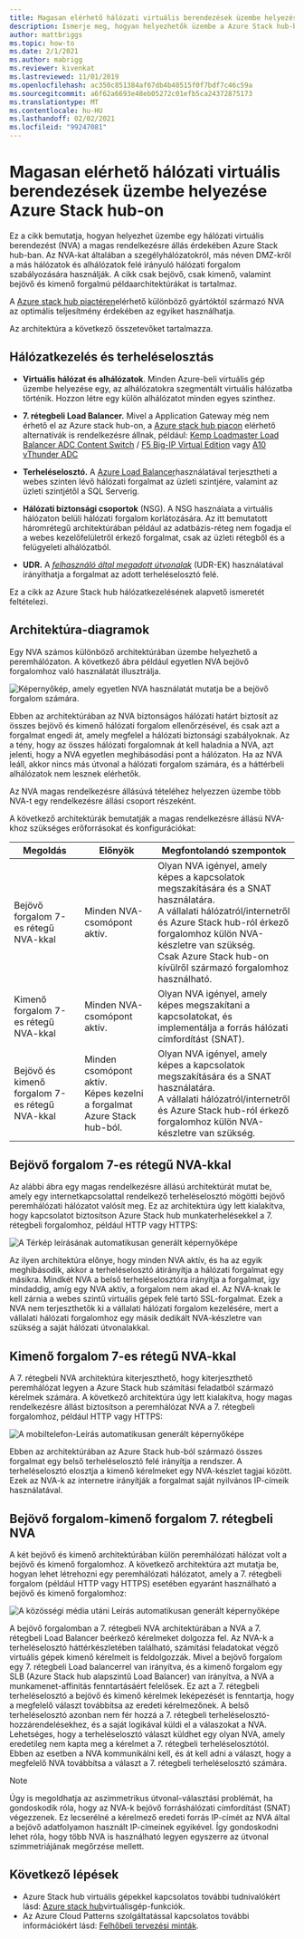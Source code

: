 ```yaml
---
title: Magasan elérhető hálózati virtuális berendezések üzembe helyezése Azure Stack hub-on
description: Ismerje meg, hogyan helyezhetők üzembe a Azure Stack hub-ban található, magasan elérhető hálózati virtuális berendezések.
author: mattbriggs
ms.topic: how-to
ms.date: 2/1/2021
ms.author: mabrigg
ms.reviewer: kivenkat
ms.lastreviewed: 11/01/2019
ms.openlocfilehash: ac350c851384af67db4b40515f0f7bdf7c46c59a
ms.sourcegitcommit: a6f62a6693e48eb05272c01efb5ca24372875173
ms.translationtype: MT
ms.contentlocale: hu-HU
ms.lasthandoff: 02/02/2021
ms.locfileid: "99247081"
---
```

# <a name="deploy-highly-available-network-virtual-appliances-on-azure-stack-hub"></a>Magasan elérhető hálózati virtuális berendezések üzembe helyezése Azure Stack hub-on

Ez a cikk bemutatja, hogyan helyezhet üzembe egy hálózati virtuális berendezést (NVA) a magas rendelkezésre állás érdekében Azure Stack hub-ban. Az NVA-kat általában a szegélyhálózatokról, más néven DMZ-kről a más hálózatok és alhálózatok felé irányuló hálózati forgalom szabályozására használják. A cikk csak bejövő, csak kimenő, valamint bejövő és kimenő forgalmú példaarchitektúrákat is tartalmaz.

A [Azure stack hub piactéren](../operator/azure-stack-marketplace-azure-items.md)elérhető különböző gyártóktól származó NVA az optimális teljesítmény érdekében az egyiket használhatja.

Az architektúra a következő összetevőket tartalmazza.

## <a name="networking-and-load-balancing"></a>Hálózatkezelés és terheléselosztás

-   **Virtuális hálózat és alhálózatok**. Minden Azure-beli virtuális gép üzembe helyezése egy, az alhálózatokra szegmentált virtuális hálózatba történik. Hozzon létre egy külön alhálózatot minden egyes szinthez.

-   **7. rétegbeli Load Balancer.** Mivel a Application Gateway még nem érhető el az Azure stack hub-on, a [Azure stack hub piacon](../operator/azure-stack-marketplace-azure-items.md) elérhető alternatívák is rendelkezésre állnak, például: [Kemp Loadmaster Load Balancer ADC Content Switch](https://azuremarketplace.microsoft.com/marketplace/apps/kemptech.vlm-azure) /  [F5 Big-IP Virtual Edition](https://azuremarketplace.microsoft.com/marketplace/apps/f5-networks.f5-big-ip-best) vagy [A10 vThunder ADC](https://azuremarketplace.microsoft.com/marketplace/apps/a10networks.vthunder-414-gr1)

-   **Terheléselosztó.** A [Azure Load Balancer](/azure/load-balancer/load-balancer-overview)használatával terjesztheti a webes szinten lévő hálózati forgalmat az üzleti szintjére, valamint az üzleti szintjétől a SQL Serverig.

-   **Hálózati biztonsági csoportok** (NSG). A NSG használata a virtuális hálózaton belüli hálózati forgalom korlátozására. Az itt bemutatott háromrétegű architektúrában például az adatbázis-réteg nem fogadja el a webes kezelőfelületről érkező forgalmat, csak az üzleti rétegből és a felügyeleti alhálózatból.

-   **UDR.** A [*felhasználó által megadott útvonalak*](/azure/virtual-network/virtual-networks-udr-overview/) (UDR-EK) használatával irányíthatja a forgalmat az adott terheléselosztó felé.

Ez a cikk az Azure Stack hub hálózatkezelésének alapvető ismeretét feltételezi.

## <a name="architecture-diagrams"></a>Architektúra-diagramok

Egy NVA számos különböző architektúrában üzembe helyezhető a peremhálózaton. A következő ábra például egyetlen NVA bejövő forgalomhoz való használatát illusztrálja.

![Képernyőkép, amely egyetlen NVA használatát mutatja be a bejövő forgalom számára.](./media/iaas-architecture-nva-architecture/iaas-architecture-nva-architecture-image1.svg)

Ebben az architektúrában az NVA biztonságos hálózati határt biztosít az összes bejövő és kimenő hálózati forgalom ellenőrzésével, és csak azt a forgalmat engedi át, amely megfelel a hálózati biztonsági szabályoknak. Az a tény, hogy az összes hálózati forgalomnak át kell haladnia a NVA, azt jelenti, hogy a NVA egyetlen meghibásodási pont a hálózaton. Ha az NVA leáll, akkor nincs más útvonal a hálózati forgalom számára, és a háttérbeli alhálózatok nem lesznek elérhetők.

Az NVA magas rendelkezésre állásúvá tételéhez helyezzen üzembe több NVA-t egy rendelkezésre állási csoport részeként.

A következő architektúrák bemutatják a magas rendelkezésre állású NVA-khoz szükséges erőforrásokat és konfigurációkat:

| Megoldás | Előnyök | Megfontolandó szempontok |
| --- | --- | --- |
| Bejövő forgalom 7-es rétegű NVA-kkal | Minden NVA-csomópont aktív. | Olyan NVA igényel, amely képes a kapcsolatok megszakítására és a SNAT használatára.<br>A vállalati hálózatról/internetről és Azure Stack hub-ról érkező forgalomhoz külön NVA-készletre van szükség.<br>Csak Azure Stack hub-on kívülről származó forgalomhoz használható.  |
| Kimenő forgalom 7-es rétegű NVA-kkal | Minden NVA-csomópont aktív. | Olyan NVA igényel, amely képes megszakítani a kapcsolatokat, és implementálja a forrás hálózati címfordítást (SNAT). |
| Bejövő és kimenő forgalom 7-es rétegű NVA-kkal | Minden csomópont aktív.<br>Képes kezelni a forgalmat Azure Stack hub-ból. | Olyan NVA igényel, amely képes a kapcsolatok megszakítására és a SNAT használatára.<br>A vállalati hálózatról/internetről és Azure Stack hub-ról érkező forgalomhoz külön NVA-készletre van szükség. |

## <a name="ingress-with-layer-7-nvas"></a>Bejövő forgalom 7-es rétegű NVA-kkal

Az alábbi ábra egy magas rendelkezésre állású architektúrát mutat be, amely egy internetkapcsolattal rendelkező terheléselosztó mögötti bejövő peremhálózati hálózatot valósít meg. Ez az architektúra úgy lett kialakítva, hogy kapcsolatot biztosítson Azure Stack hub munkaterhelésekkel a 7. rétegbeli forgalomhoz, például HTTP vagy HTTPS:

![A Térkép leírásának automatikusan generált képernyőképe](./media/iaas-architecture-nva-architecture/iaas-architecture-nva-architecture-image2.svg)

Az ilyen architektúra előnye, hogy minden NVA aktív, és ha az egyik meghibásodik, akkor a terheléselosztó átirányítja a hálózati forgalmat egy másikra. Mindkét NVA a belső terheléselosztóra irányítja a forgalmat, így mindaddig, amíg egy NVA aktív, a forgalom nem akad el. Az NVA-knak le kell zárnia a webes szintű virtuális gépek felé tartó SSL-forgalmat. Ezek a NVA nem terjeszthetők ki a vállalati hálózati forgalom kezelésére, mert a vállalati hálózati forgalomhoz egy másik dedikált NVA-készletre van szükség a saját hálózati útvonalakkal.

## <a name="egress-with-layer-7-nvas"></a>Kimenő forgalom 7-es rétegű NVA-kkal

A 7. rétegbeli NVA architektúra kiterjeszthető, hogy kiterjeszthető peremhálózat legyen a Azure Stack hub számítási feladatból származó kérelmek számára. A következő architektúra úgy lett kialakítva, hogy magas rendelkezésre állást biztosítson a peremhálózat NVA a 7. rétegbeli forgalomhoz, például HTTP vagy HTTPS:

![A mobiltelefon-Leírás automatikusan generált képernyőképe](./media/iaas-architecture-nva-architecture/iaas-architecture-nva-architecture-image4.svg)

Ebben az architektúrában az Azure Stack hub-ból származó összes forgalmat egy belső terheléselosztó felé irányítja a rendszer. A terheléselosztó elosztja a kimenő kérelmeket egy NVA-készlet tagjai között. Ezek az NVA-k az internetre irányítják a forgalmat saját nyilvános IP-címeik használatával.

## <a name="ingress-egress-with-layer-7--nvas"></a>Bejövő forgalom-kimenő forgalom 7. rétegbeli NVA

A két bejövő és kimenő architektúrában külön peremhálózati hálózat volt a bejövő és kimenő forgalomhoz. A következő architektúra azt mutatja be, hogyan lehet létrehozni egy peremhálózati hálózatot, amely a 7. rétegbeli forgalom (például HTTP vagy HTTPS) esetében egyaránt használható a bejövő és kimenő forgalomhoz:

![A közösségi média utáni Leírás automatikusan generált képernyőképe](./media/iaas-architecture-nva-architecture/iaas-architecture-nva-architecture-image4.svg)

A bejövő forgalomban a 7. rétegbeli NVA architektúrában a NVA a 7. rétegbeli Load Balancer beérkező kérelmeket dolgozza fel. Az NVA-k a terheléselosztó háttérkészletében található, számítási feladatokat végző virtuális gépek kimenő kérelmeit is feldolgozzák. Mivel a bejövő forgalom egy 7. rétegbeli Load balancerrel van irányítva, és a kimenő forgalom egy SLB (Azure Stack hub alapszintű Load Balancer) van irányítva, a NVA a munkamenet-affinitás fenntartásáért felelősek. Ez azt a 7. rétegbeli terheléselosztó a bejövő és kimenő kérelmek leképezését is fenntartja, hogy a megfelelő választ továbbítsa az eredeti kérelmezőnek. A belső terheléselosztó azonban nem fér hozzá a 7. rétegbeli terheléselosztó-hozzárendelésekhez, és a saját logikával küldi el a válaszokat a NVA. Lehetséges, hogy a terheléselosztó választ küldhet egy olyan NVA, amely eredetileg nem kapta meg a kérelmet a 7. rétegbeli terheléselosztótól. Ebben az esetben a NVA kommunikálni kell, és át kell adni a választ, hogy a megfelelő NVA továbbítsa a választ a 7. rétegbeli terheléselosztó számára.

> [!NOTE]  
> Úgy is megoldhatja az aszimmetrikus útvonal-választási problémát, ha gondoskodik róla, hogy az NVA-k bejövő forráshálózati címfordítást (SNAT) végezzenek. Ez lecserélné a kérelmező eredeti forrás IP-címét az NVA által a bejövő adatfolyamon használt IP-címeinek egyikével. Így gondoskodni lehet róla, hogy több NVA is használható legyen egyszerre az útvonal szimmetriájának megőrzése mellett.

## <a name="next-steps"></a>Következő lépések

- Azure Stack hub virtuális gépekkel kapcsolatos további tudnivalókért lásd: [Azure stack hub](azure-stack-vm-considerations.md)virtuálisgép-funkciók.  
- Az Azure Cloud Patterns szolgáltatással kapcsolatos további információkért lásd: [Felhőbeli tervezési minták](/azure/architecture/patterns).
